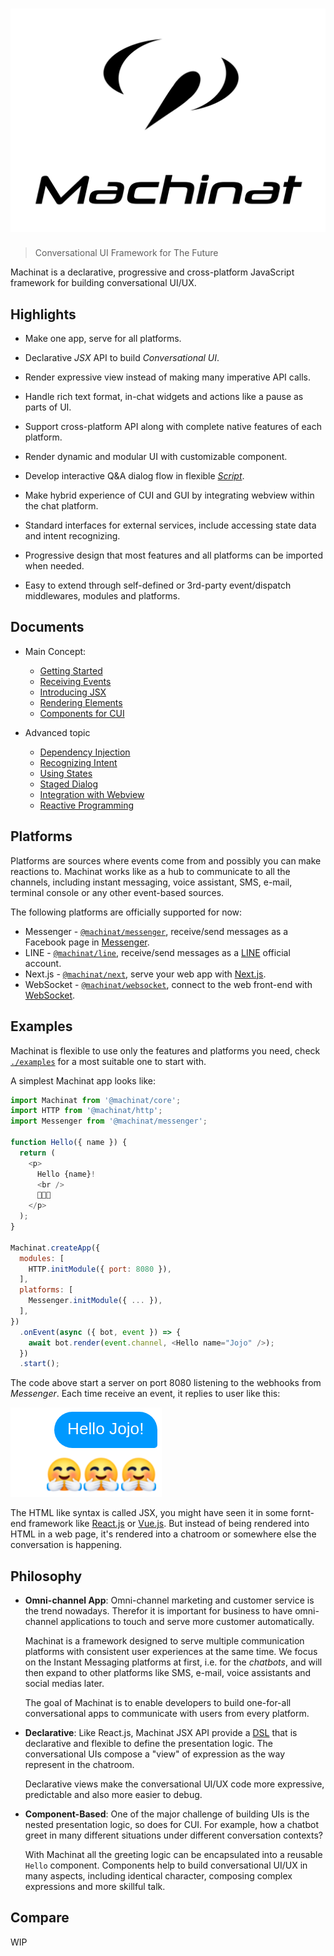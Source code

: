 <h1 align="center">
  <img width="600" src="media/logo.svg" alt="Machinat" />
  <br/>
</h1>

> Conversational UI Framework for The Future

Machinat is a declarative, progressive and cross-platform JavaScript framework for building conversational UI/UX.

## Highlights

- Make one app, serve for all platforms.

- Declarative _JSX_ API to build _Conversational UI_.

- Render expressive view instead of making many imperative API calls.

- Handle rich text format, in-chat widgets and actions like a pause as parts of UI.

- Support cross-platform API along with complete native features of each platform.

- Render dynamic and modular UI with customizable component.

- Develop interactive Q&A dialog flow in flexible [_Script_](docs/stage-dialog.md).

- Make hybrid experience of CUI and GUI by integrating webview within the chat platform.

- Standard interfaces for external services, include accessing state data and intent recognizing.

- Progressive design that most features and all platforms can be imported when needed.

- Easy to extend through self-defined or 3rd-party event/dispatch middlewares, modules and platforms.

## Documents

- Main Concept:
  - [Getting Started](docs/getting-started.md)
  - [Receiving Events](docs/receiving-events.md)
  - [Introducing JSX](docs/introducing-jsx.md)
  - [Rendering Elements](docs/rendering-elements.md)
  - [Components for CUI](docs/components-for-cui.md)

- Advanced topic
  - [Dependency Injection](docs/dependency-injection.md)
  - [Recognizing Intent](docs/recognizing-intent.md)
  - [Using States](docs/using-states.md)
  - [Staged Dialog](docs/stage-dialog.mddocs/stage-dialog.md)
  - [Integration with Webview](docs/integration-with-webview.md)
  - [Reactive Programming](docs/reactive-programming.md)

## Platforms

Platforms are sources where events come from and possibly you can make reactions to. Machinat works like as a hub to communicate to all the channels, including instant messaging, voice assistant, SMS, e-mail, terminal console or any other event-based sources.

The following platforms are officially supported for now:

- Messenger - [`@machinat/messenger`](packages/messenger), receive/send messages as a Facebook page in [Messenger](https://www.messenger.com).
- LINE - [`@machinat/line`](packages/line), receive/send messages as a [LINE](https://line.me) official account.
- Next.js - [`@machinat/next`](packages/next), serve your web app with [Next.js](https://nextjs.org/).
- WebSocket - [`@machinat/websocket`](packages/websocket), connect to the web front-end with [WebSocket](https://developer.mozilla.org/en-US/docs/Web/API/WebSockets_API).

## Examples

Machinat is flexible to use only the features and platforms you need, check [`./examples`](examples) for a most suitable one to start with.

A simplest Machinat app looks like:

```js
import Machinat from '@machinat/core';
import HTTP from '@machinat/http';
import Messenger from '@machinat/messenger';

function Hello({ name }) {
  return (
    <p>
      Hello {name}!
      <br />
      🤗🤗🤗
    </p>
  );
}

Machinat.createApp({
  modules: [
    HTTP.initModule({ port: 8080 }),
  ],
  platforms: [
    Messenger.initModule({ ... }),
  ],
})
  .onEvent(async ({ bot, event }) => {
    await bot.render(event.channel, <Hello name="Jojo" />);
  })
  .start();
```

The code above start a server on port 8080 listening to the webhooks from _Messenger_. Each time receive an event, it replies to user like this:

![Hello Messages](media/example-message.png)

The HTML like syntax is called JSX, you might have seen it in some fornt-end framework like [React.js](https://reactjs.org/docs/introducing-jsx.html) or [Vue.js](https://vuejs.org/v2/guide/render-function.html#JSX). But instead of being rendered into HTML in a web page, it's rendered into a chatroom or somewhere else the conversation is happening.

## Philosophy

- **Omni-channel App**: Omni-channel marketing and customer service is the trend nowadays. Therefor it is important for business to have omni-channel applications to touch and serve more customer automatically.

  Machinat is a framework designed to serve multiple communication platforms with consistent user experiences  at the same time. We focus on the Instant Messaging platforms at first, i.e. for the _chatbots_, and will then expand to other platforms like SMS, e-mail, voice assistants and social medias later.

  The goal of Machinat is to enable developers to build one-for-all conversational apps to communicate with users from every platform.

- **Declarative**: Like React.js, Machinat JSX API provide a [DSL](https://en.wikipedia.org/wiki/Domain-specific_language) that is declarative and flexible to define the presentation logic. The conversational UIs compose a "view" of expression as the way represent in the chatroom.

  Declarative views make the conversational UI/UX code more expressive, predictable and also more easier to debug.

- **Component-Based**: One of the major challenge of building UIs is the nested presentation logic, so does for CUI. For example, how a chatbot greet in many different situations under different conversation contexts?

  With Machinat all the greeting logic can be encapsulated into a reusable `Hello` component. Components help to build conversational UI/UX in many aspects, including identical character, composing complex expressions and more skillful talk.

## Compare

WIP
